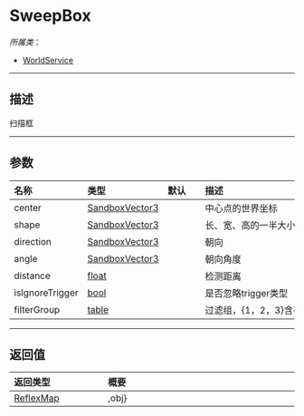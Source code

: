 # SweepBox

*所属类*：
* [WorldService](/Api/Classes/GamePlay/WorldService.md)
------------------------------------------------------------------------------------------
## 描述

扫描框

------------------------------------------------------------------------------------------
## 参数

|<div style="width:100px">名称</div>|<div style="width:100px">类型</div>|<div style="width:50px">默认</div>|<div style="width:350px">描述</div>|
|:---|:---|:---|:---|
|center|[SandboxVector3](/Api/DataType/SandboxVector3.md)||中心点的世界坐标|
|shape|[SandboxVector3](/Api/DataType/SandboxVector3.md)||长、宽、高的一半大小|
|direction|[SandboxVector3](/Api/DataType/SandboxVector3.md)||朝向|
|angle|[SandboxVector3](/Api/DataType/SandboxVector3.md)||朝向角度|
|distance|[float](/Api/DataType/Number.md)||检测距离|
|isIgnoreTrigger|[bool](/Api/DataType/Bool.md)||是否忽略trigger类型|
|filterGroup|[table](/Api/DataType/Table.md)||过滤组，{1，2，3}含有的数字组会被查询|

------------------------------------------------------------------------------------------
## 返回值

|<div style="width:150px">返回类型</div>|<div style="width:520px">概要</div>|
|:---|:---|
|[ReflexMap](/Api/DataType/ReflexMap.md)|,obj}|
